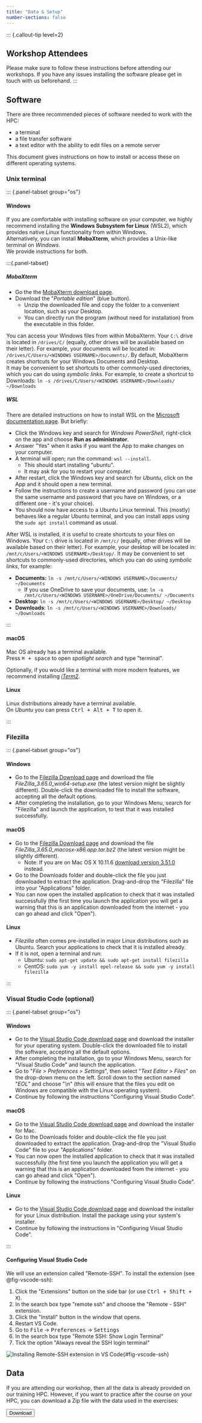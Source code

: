 ```yaml
---
title: "Data & Setup"
number-sections: false
---
```


<!-- 
Note for Training Developers:
We provide instructions for commonly-used software as commented sections below.
Uncomment the sections relevant for your materials, and add additional instructions where needed (e.g. specific packages used).
Note that we use tabsets to provide instructions for all three major operating systems.
-->

::: {.callout-tip level=2}
## Workshop Attendees

Please make sure to follow these instructions before attending our workshops.
If you have any issues installing the software please get in touch with us beforehand.
:::


## Software

There are three recommended pieces of software needed to work with the HPC:

- a terminal
- a file transfer software
- a text editor with the ability to edit files on a remote server

This document gives instructions on how to install or access these on different operating systems.


### Unix terminal

::: {.panel-tabset group="os"}
#### Windows

If you are comfortable with installing software on your computer, we highly recommend installing the **Windows Subsystem for Linux** (WSL2), which provides native _Linux_ functionality from within Windows.  
Alternatively, you can install **MobaXterm**, which provides a Unix-like terminal on _Windows_.  
We provide instructions for both.

:::{.panel-tabset}

##### MobaXterm

- Go the the [MobaXterm download page](https://mobaxterm.mobatek.net/download-home-edition.html).
- Download the "_Portable edition_" (blue button). 
  - Unzip the downloaded file and copy the folder to a convenient location, such as your Desktop.
  - You can directly run the program (without need for installation) from the executable in this folder. 

You can access your Windows files from within MobaXterm.
Your `C:\` drive is located in `/drives/C/` (equally, other drives will be available based on their letter). 
For example, your documents will be located in: `/drives/C/Users/<WINDOWS USERNAME>/Documents/`. 
By default, MobaXterm creates shortcuts for your Windows Documents and Desktop.  
It may be convenient to set shortcuts to other commonly-used directories, which you can do using _symbolic links_.
For example, to create a shortcut to Downloads: `ln -s /drives/C/Users/<WINDOWS USERNAME>/Downloads/ ~/Downloads`

##### WSL

There are detailed instructions on how to install WSL on the [Microsoft documentation page](https://learn.microsoft.com/en-us/windows/wsl/install). 
But briefly:

- Click the Windows key and search for  _Windows PowerShell_, right-click on the app and choose **Run as administrator**. 
- Answer "Yes" when it asks if you want the App to make changes on your computer. 
- A terminal will open; run the command: `wsl --install`. 
  - This should start installing "ubuntu". 
  - It may ask for you to restart your computer. 
- After restart, click the Windows key and search for _Ubuntu_, click on the App and it should open a new terminal. 
- Follow the instructions to create a username and password (you can use the same username and password that you have on Windows, or a different one - it's your choice). 
- You should now have access to a Ubuntu Linux terminal. 
  This (mostly) behaves like a regular Ubuntu terminal, and you can install apps using the `sudo apt install` command as usual. 

After WSL is installed, it is useful to create shortcuts to your files on Windows. 
Your `C:\` drive is located in `/mnt/c/` (equally, other drives will be available based on their letter). 
For example, your desktop will be located in: `/mnt/c/Users/<WINDOWS USERNAME>/Desktop/`. 
It may be convenient to set shortcuts to commonly-used directories, which you can do using _symbolic links_, for example: 

- **Documents:** `ln -s /mnt/c/Users/<WINDOWS USERNAME>/Documents/ ~/Documents`
  - If you use OneDrive to save your documents, use: `ln -s /mnt/c/Users/<WINDOWS USERNAME>/OneDrive/Documents/ ~/Documents`
- **Desktop:** `ln -s /mnt/c/Users/<WINDOWS USERNAME>/Desktop/ ~/Desktop`
- **Downloads**: `ln -s /mnt/c/Users/<WINDOWS USERNAME>/Downloads/ ~/Downloads`

:::


#### macOS

Mac OS already has a terminal available.  
Press <kbd><kbd>&#8984;</kbd> + <kbd>space</kbd></kbd> to open _spotlight search_ and type "terminal".

Optionally, if you would like a terminal with more modern features, we recommend installing [_iTerm2_](https://iterm2.com).

#### Linux

Linux distributions already have a terminal available.  
On _Ubuntu_ you can press <kbd><kbd>Ctrl</kbd> + <kbd>Alt</kbd> + <kbd>T</kbd></kbd> to open it.

:::


### Filezilla

::: {.panel-tabset group="os"}

#### Windows

- Go to the [Filezilla Download page](https://filezilla-project.org/download.php?show_all=1) and download the file _FileZilla_3.65.0_win64-setup.exe_ (the latest version might be slightly different). Double-click the downloaded file to install the software, accepting all the default options. 
- After completing the installation, go to your Windows Menu, search for "Filezilla" and launch the application, to test that it was installed successfully. 

#### macOS

- Go to the [Filezilla Download page](https://filezilla-project.org/download.php?show_all=1) and download the file _FileZilla_3.65.0_macosx-x86.app.tar.bz2_ (the latest version might be slightly different).
  - Note: If you are on Mac OS X 10.11.6 [download version 3.51.0](https://download.filezilla-project.org/client/FileZilla_3.51.0-rc1_macosx-x86.app.tar.bz2) instead.
- Go to the Downloads folder and double-click the file you just downloaded to extract the application. Drag-and-drop the "Filezilla" file into your "Applications" folder. 
- You can now open the installed application to check that it was installed successfully (the first time you launch the application you will get a warning that this is an application downloaded from the internet - you can go ahead and click "Open").

#### Linux

- _Filezilla_ often comes pre-installed in major Linux distributions such as Ubuntu. Search your applications to check that it is installed already. 
- If it is not, open a terminal and run:
  - Ubuntu: `sudo apt-get update && sudo apt-get install filezilla`
  - CentOS: `sudo yum -y install epel-release && sudo yum -y install filezilla`

:::


### Visual Studio Code (optional)

::: {.panel-tabset group="os"}

#### Windows

- Go to the [Visual Studio Code download page](https://code.visualstudio.com/Download) and download the installer for your operating system. 
  Double-click the downloaded file to install the software, accepting all the default options. 
- After completing the installation, go to your Windows Menu, search for "Visual Studio Code" and launch the application. 
- Go to "_File > Preferences > Settings_", then select "_Text Editor > Files_" on the drop-down menu on the left. Scroll down to the section named "_EOL_" and choose "_\\n_" (this will ensure that the files you edit on Windows are compatible with the Linux operating system).
- Continue by following the instructions "Configuring Visual Studio Code".

#### macOS

- Go to the [Visual Studio Code download page](https://code.visualstudio.com/Download) and download the installer for Mac.
- Go to the Downloads folder and double-click the file you just downloaded to extract the application. Drag-and-drop the "Visual Studio Code" file to your "Applications" folder. 
- You can now open the installed application to check that it was installed successfully (the first time you launch the application you will get a warning that this is an application downloaded from the internet - you can go ahead and click "Open").
- Continue by following the instructions "Configuring Visual Studio Code".

#### Linux

- Go to the [Visual Studio Code download page](https://code.visualstudio.com/Download) and download the installer for your Linux distribution. Install the package using your system's installer.
- Continue by following the instructions in "Configuring Visual Studio Code".

:::


#### Configuring Visual Studio Code

We will use an extension called "Remote-SSH". 
To install the extension (see @fig-vscode-ssh):

1. Click the "Extensions" button on the side bar (or use <kbd>Ctrl + Shift + X</kbd>).
2. In the search box type "remote ssh" and choose the "Remote - SSH" extension.
3. Click the "Install" button in the window that opens.
4. Restart VS Code.
5. Go to <kbd>File</kbd> → <kbd>Preferences</kbd> → <kbd>Settings</kbd>
6. In the search box type "Remote SSH: Show Login Terminal"
7. Tick the option "Always reveal the SSH login terminal"

![Installing Remote-SSH extension in VS Code](materials/images/vscode_extension_install.svg){#fig-vscode-ssh}


## Data

If you are attending our workshop, then all the data is already provided on our training HPC. 
However, if you want to practice after the course on your HPC, you can download a Zip file with the data used in the exercises:

<a href="https://www.dropbox.com/sh/mcu1hjxlr8yqxxa/AAB8s5NcHZH1Tkof4B5JXuyLa?dl=1">
  <button class="btn"><i class="fa fa-download"></i> Download</button>
</a>
